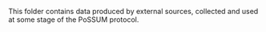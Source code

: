 This folder contains data produced by external sources, collected and used at some stage of the PoSSUM protocol.
